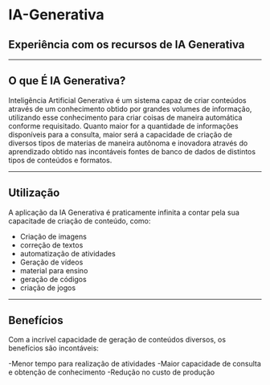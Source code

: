 # IA-Generativa
Experiência com os recursos de IA Generativa
-

---

## O que É IA Generativa?

Inteligência Artificial Generativa é um sistema capaz de criar conteúdos através de um conhecimento obtido por grandes volumes de
informação, utilizando esse conhecimento para criar coisas de maneira automática conforme requisitado. Quanto maior for a quantidade de
informações disponíveis para a consulta, maior será a capacidade de criação de diversos tipos de materias de maneira autônoma e inovadora através do
aprendizado obtido nas incontáveis fontes de banco de dados de distintos tipos de conteúdos e formatos.

---

## Utilização

A aplicação da IA Generativa é praticamente infinita a contar pela sua capacitade de criação de conteúdo, como:

- Criação de imagens
- correção de textos
- automatização de atividades
- Geração de vídeos
- material para ensino
- geração de códigos
- criação de jogos

---

## Benefícios

Com a incrível capacidade de geração de conteúdos diversos, os benefícios são incontáveis:

-Menor tempo para realização de atividades
-Maior capacidade de consulta e obtenção de conhecimento
-Redução no custo de produção




